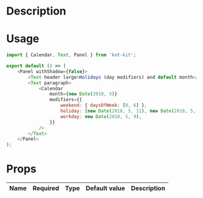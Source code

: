 # Description

# Usage
```javascript
import { Calendar, Text, Panel } from 'kot-kit';

export default () => (
	<Panel withShadow={false}>
		<Text header large>Holidays (day modifiers) and default month</Text>
		<Text paragraph>
			<Calendar
				month={new Date(2018, 5)}
				modifiers={{
					weekend: { daysOfWeek: [0, 6] },
					holiday: [new Date(2018, 5, 11), new Date(2018, 5, 12)],
					workday: new Date(2018, 5, 9),
				}}
			/>
		</Text>
	</Panel>
);
```

# Props
| Name | Required | Type | Default value | Description |
|---|:-:|---|---|---|